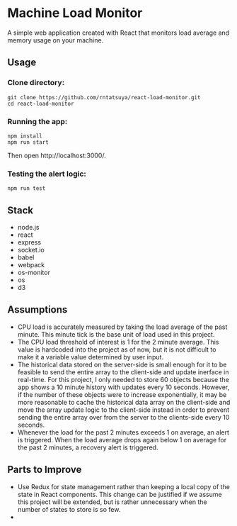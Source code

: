 # Machine Load Monitor

A simple web application created with React that monitors load average and memory usage on your machine.

## Usage
### Clone directory:
```
git clone https://github.com/rntatsuya/react-load-monitor.git
cd react-load-monitor
``` 

### Running the app:
```
npm install
npm run start
``` 
Then open http://localhost:3000/.

### Testing the alert logic:
```
npm run test
``` 

## Stack
- node.js
- react
- express
- socket.io
- babel
- webpack
- os-monitor
- os
- d3

## Assumptions
- CPU load is accurately measured by taking the load average of the past minute. This minute tick is the base unit of load used in this project.
- The CPU load threshold of interest is 1 for the 2 minute average. This value is hardcoded into the project as of now, but it is not difficult to make it a variable value determined by user input.
- The historical data stored on the server-side is small enough for it to be feasible to send the entire array to the client-side and update inerface in real-time. For this project, I only needed to store 60 objects because the app shows a 10 minute history with updates every 10 seconds. However, if the number of these objects were to increase exponentially, it may be more reasonable to cache the historical data array on the client-side and move the array update logic to the client-side instead in order to prevent sending the entire array over from the server to the clients-side every 10 seconds.  
-  Whenever the load for the past 2 minutes exceeds 1 on average, an alert is triggered. When the load average drops again below 1 on average for the past 2 minutes, a recovery alert is triggered. 

## Parts to Improve
- Use Redux for state management rather than keeping a local copy of the state in React components. This change can be justified if we assume this project will be extended, but is rather unnecessary when the number of states to store is so few. 
- 
